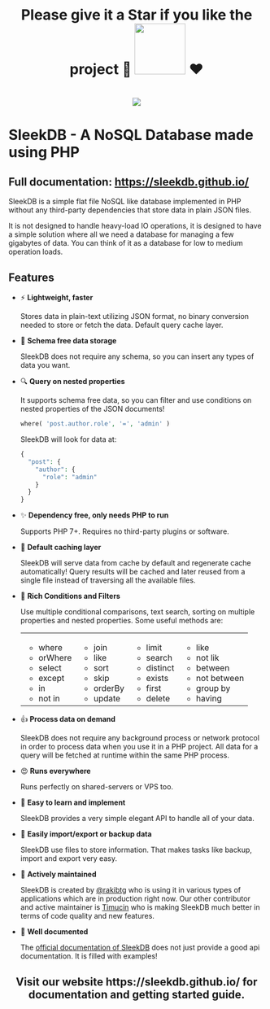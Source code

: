 <h1 align="center">Please give it a Star if you like the project 🎉 <img width="100" src="https://i.imgur.com/YaY5arh.gif"> ❤️<h1>

<p align="center">
<a href="https://sleekdb.github.io/"><img src="https://sleekdb.github.io/assets/SleekDB-Logo.jpg"></a>
</p>

# SleekDB - A NoSQL Database made using PHP

## Full documentation: https://sleekdb.github.io/

SleekDB is a simple flat file NoSQL like database implemented in PHP without any third-party dependencies that store data in plain JSON files.

It is not designed to handle heavy-load IO operations, it is designed to have a simple solution where all we need a database for managing a few gigabytes of data. You can think of it as a database for low to medium operation loads.

## Features

- ⚡ **Lightweight, faster**

  Stores data in plain-text utilizing JSON format, no binary conversion needed to store or fetch the data. Default query cache layer.

- 🔆 **Schema free data storage**

  SleekDB does not require any schema, so you can insert any types of data you want.

- 🔍 **Query on nested properties**

  It supports schema free data, so you can filter and use conditions on nested properties of the JSON documents!

  ```php
  where( 'post.author.role', '=', 'admin' )
  ```

  SleekDB will look for data at:

  ```php
  {
    "post": {
      "author": {
        "role": "admin"
      }
    }
  }
  ```

- ✨ **Dependency free, only needs PHP to run**

  Supports PHP 7+. Requires no third-party plugins or software.

- 🚀 **Default caching layer**

  SleekDB will serve data from cache by default and regenerate cache automatically! Query results will be cached and later reused from a single file instead of traversing all the available files.

- 🌈 **Rich Conditions and Filters**

  Use multiple conditional comparisons, text search, sorting on multiple properties and nested properties. Some useful methods are:

  <table>
  <tbody>
    <tr>
      <td valign="top">
        <ul>
          <li>where</li>
          <li>orWhere</li>
          <li>select</li>
          <li>except</li>
          <li>in</li>
          <li>not in</li>
        </ul>
      </td>
      <td valign="top">
        <ul>
          <li>join</li>
          <li>like</li>
          <li>sort</li>
          <li>skip</li>
          <li>orderBy</li>
          <li>update</li>
        </ul>
      </td>
      <td valign="top">
        <ul>
          <li>limit</li>
          <li>search</li>
          <li>distinct</li>
          <li>exists</li>
          <li>first</li>
          <li>delete</li>
        </ul>
      </td>
      <td valign="top">
        <ul>
          <li>like</li>
          <li>not lik</li>
          <li>between</li>
          <li>not between</li>
          <li>group by</li>
          <li>having</li>
        </ul>
      </td>
    </tr>
  </tbody>
  </table>

- 👍 **Process data on demand**
  
  SleekDB does not require any background process or network protocol in order to process data when you use it in a PHP project. All data for a query will be fetched at runtime within the same PHP process.

- 😍 **Runs everywhere**
  
  Runs perfectly on shared-servers or VPS too.


- 🍰 **Easy to learn and implement**

  SleekDB provides a very simple elegant API to handle all of your data.

- 🍰 **Easily import/export or backup data**
  
  SleekDB use files to store information. That makes tasks like backup, import and export very easy.

- 💪 **Actively maintained**

  <p>SleekDB is created by <a rel="noopener nofollow" href="https://twitter.com/rakibtg" target="_blank">@rakibtg</a> who is using it in various types of applications which are in production right now. Our other contributor and active maintainer is <a rel="noopener nofollow" href="https://www.goodsoft.de" target="_blank">Timucin</a> who is making SleekDB much better in terms of code quality and new features.</p>

- 📔 **Well documented**
  
  The <a href="https://sleekdb.github.io/">official documentation of SleekDB</a> does not just provide a good api documentation. It is filled with examples!

<h2 align="center">Visit our website https://sleekdb.github.io/ for documentation and getting started guide.</h2>
